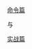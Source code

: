 [命令篇](https://asciinema.org/a/0az1opg6xy13ivyghfzcwqbmt)

 与  
 
[实战篇](https://asciinema.org/a/7onm59lne3qkwbjczqi1klzwe)
